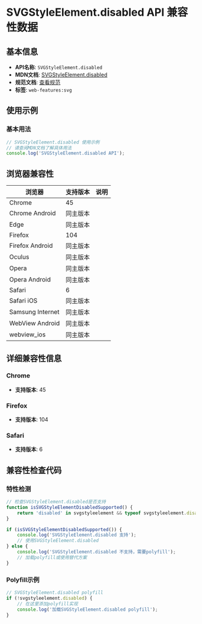 # SVGStyleElement.disabled API 兼容性数据

## 基本信息

- **API名称**: `SVGStyleElement.disabled`
- **MDN文档**: [SVGStyleElement.disabled](https://developer.mozilla.org/docs/Web/API/SVGStyleElement/disabled)
- **规范文档**: [查看规范](https://svgwg.org/svg2-draft/styling.html#__svg__SVGStyleElement__disabled)
- **标签**: `web-features:svg`

## 使用示例

### 基本用法

```javascript
// SVGStyleElement.disabled 使用示例
// 请查阅MDN文档了解具体用法
console.log('SVGStyleElement.disabled API');
```

## 浏览器兼容性

| 浏览器 | 支持版本 | 说明 |
|--------|----------|------|
| Chrome | 45 |  |
| Chrome Android | 同主版本 |  |
| Edge | 同主版本 |  |
| Firefox | 104 |  |
| Firefox Android | 同主版本 |  |
| Oculus | 同主版本 |  |
| Opera | 同主版本 |  |
| Opera Android | 同主版本 |  |
| Safari | 6 |  |
| Safari iOS | 同主版本 |  |
| Samsung Internet | 同主版本 |  |
| WebView Android | 同主版本 |  |
| webview_ios | 同主版本 |  |

## 详细兼容性信息

### Chrome

- **支持版本**: 45

### Firefox

- **支持版本**: 104

### Safari

- **支持版本**: 6

## 兼容性检查代码

### 特性检测

```javascript
// 检查SVGStyleElement.disabled是否支持
function isSVGStyleElementDisabledSupported() {
    return 'disabled' in svgstyleelement && typeof svgstyleelement.disabled === 'function';
}

if (isSVGStyleElementDisabledSupported()) {
    console.log('SVGStyleElement.disabled 支持');
    // 使用SVGStyleElement.disabled
} else {
    console.log('SVGStyleElement.disabled 不支持，需要polyfill');
    // 加载polyfill或使用替代方案
}
```

### Polyfill示例

```javascript
// SVGStyleElement.disabled polyfill
if (!svgstyleelement.disabled) {
    // 在这里添加polyfill实现
    console.log('加载SVGStyleElement.disabled polyfill');
}
```

